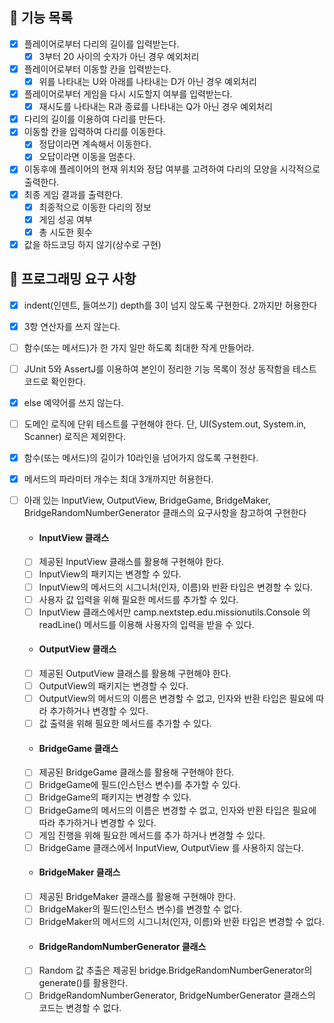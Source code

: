 ## 🚩 기능 목록
- [X] 플레이어로부터 다리의 길이를 입력받는다.
  - [X] 3부터 20 사이의 숫자가 아닌 경우 예외처리
- [X] 플레이어로부터 이동할 칸을 입력받는다.
  - [X] 위를 나타내는 U와 아래를 나타내는 D가 아닌 경우 예외처리
- [X] 플레이어로부터 게임을 다시 시도할지 여부를 입력받는다.
  - [X] 재시도를 나타내는 R과 종료를 나타내는 Q가 아닌 경우 예외처리
- [X] 다리의 길이를 이용하여 다리를 만든다.
- [X] 이동할 칸을 입력하여 다리를 이동한다.
  - [X] 정답이라면 계속해서 이동한다.
  - [X] 오답이라면 이동을 멈춘다.
- [X] 이동후에 플레이어의 현재 위치와 정답 여부를 고려하여 다리의 모양을 시각적으로 출력한다.
- [X] 최종 게임 결과를 출력한다.
  - [X] 최종적으로 이동한 다리의 정보
  - [X] 게임 성공 여부
  - [X] 총 시도한 횟수
- [X] 값을 하드코딩 하지 않기(상수로 구현)

## 🎯 프로그래밍 요구 사항
- [X] indent(인덴트, 들여쓰기) depth를 3이 넘지 않도록 구현한다. 2까지만 허용한다
- [X] 3항 연산자를 쓰지 않는다.
- [ ] 함수(또는 메서드)가 한 가지 일만 하도록 최대한 작게 만들어라.
- [ ] JUnit 5와 AssertJ를 이용하여 본인이 정리한 기능 목록이 정상 동작함을 테스트 코드로 확인한다.
- [X] else 예약어를 쓰지 않는다.
- [ ] 도메인 로직에 단위 테스트를 구현해야 한다. 단, UI(System.out, System.in, Scanner) 로직은 제외한다.
- [X] 함수(또는 메서드)의 길이가 10라인을 넘어가지 않도록 구현한다.
- [X] 메서드의 파라미터 개수는 최대 3개까지만 허용한다.
- [ ] 아래 있는 InputView, OutputView, BridgeGame, BridgeMaker, BridgeRandomNumberGenerator 클래스의 요구사항을 참고하여 구현한다
  
  - #### InputView 클래스
  - [ ] 제공된 InputView 클래스를 활용해 구현해야 한다.
  - [ ] InputView의 패키지는 변경할 수 있다.
  - [ ] InputView의 메서드의 시그니처(인자, 이름)와 반환 타입은 변경할 수 있다.
  - [ ] 사용자 값 입력을 위해 필요한 메서드를 추가할 수 있다.
  - [ ] InputView 클래스에서만 camp.nextstep.edu.missionutils.Console 의 readLine() 메서드를 이용해 사용자의 입력을 받을 수 있다.
  
  - #### OutputView 클래스
  - [ ] 제공된 OutputView 클래스를 활용해 구현해야 한다.
  - [ ] OutputView의 패키지는 변경할 수 있다.
  - [ ] OutputView의 메서드의 이름은 변경할 수 없고, 인자와 반환 타입은 필요에 따라 추가하거나 변경할 수 있다.
  - [ ] 값 출력을 위해 필요한 메서드를 추가할 수 있다.
  
  - #### BridgeGame 클래스
  - [ ] 제공된 BridgeGame 클래스를 활용해 구현해야 한다.
  - [ ] BridgeGame에 필드(인스턴스 변수)를 추가할 수 있다.
  - [ ] BridgeGame의 패키지는 변경할 수 있다.
  - [ ] BridgeGame의 메서드의 이름은 변경할 수 없고, 인자와 반환 타입은 필요에 따라 추가하거나 변경할 수 있다.
  - [ ] 게임 진행을 위해 필요한 메서드를 추가 하거나 변경할 수 있다.
  - [ ] BridgeGame 클래스에서 InputView, OutputView 를 사용하지 않는다.
  
  - #### BridgeMaker 클래스
  - [ ] 제공된 BridgeMaker 클래스를 활용해 구현해야 한다.
  - [ ] BridgeMaker의 필드(인스턴스 변수)를 변경할 수 없다.
  - [ ] BridgeMaker의 메서드의 시그니처(인자, 이름)와 반환 타입은 변경할 수 없다.
  
  - #### BridgeRandomNumberGenerator 클래스
  - [ ] Random 값 추출은 제공된 bridge.BridgeRandomNumberGenerator의 generate()를 활용한다.
  - [ ] BridgeRandomNumberGenerator, BridgeNumberGenerator 클래스의 코드는 변경할 수 없다.
